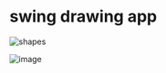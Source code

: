 # swing drawing app

![shapes](https://user-images.githubusercontent.com/41614960/108629723-61c00500-7472-11eb-8249-4b037e754534.png)

![image](https://user-images.githubusercontent.com/41614960/108624750-e94c4a80-7457-11eb-9ab4-288fb6435687.png)

